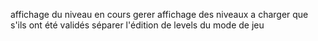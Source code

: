 affichage du niveau en cours
gerer affichage des niveaux a charger que s'ils ont été validés
séparer l'édition de levels du mode de jeu
